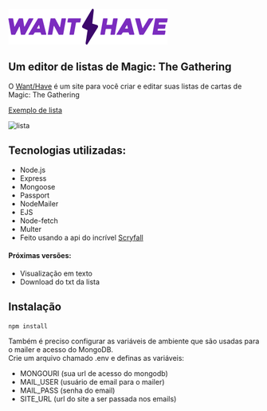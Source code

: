 ![Want/Have](https://raw.githubusercontent.com/philippecarvalho/want-have/master/public/imgs/logo-body.png)


## Um editor de listas de Magic: The Gathering

O [Want/Have](http://phcarvalho.com.br/) é um site para você criar e editar suas listas de cartas de Magic: The Gathering

[Exemplo de lista](http://phcarvalho.com.br/list_show/5fabb5dba78920001bed6c5f)

![lista](https://i.imgur.com/LhoWogF.png)

## Tecnologias utilizadas:
- Node.js
- Express
- Mongoose
- Passport
- NodeMailer
- EJS
- Node-fetch
- Multer
- Feito usando a api do incrível [Scryfall](https://scryfall.com/docs/api)

#### Próximas versões:
- Visualização em texto
- Download do txt da lista

## Instalação 

```
npm install
```
Também é preciso configurar as variáveis de ambiente que são usadas para o mailer e acesso do MongoDB.  
Crie um arquivo chamado .env e definas as variáveis:
- MONGOURI (sua url de acesso do mongodb)
- MAIL_USER (usuário de email para o mailer)
- MAIL_PASS (senha do email)
- SITE_URL (url do site a ser passada nos emails)